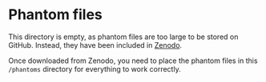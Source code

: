 # Phantom files

This directory is empty, as phantom files are too large to be stored on GitHub. Instead, they have been included in [Zenodo](https://zenodo.org/records/14984766).

Once downloaded from Zenodo, you need to place the phantom files in this `/phantoms` directory for everything to work correctly.
